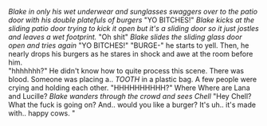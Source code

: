 *Blake in only his wet underwear and sunglasses swaggers over to the patio door with his double platefuls of burgers*
"YO BITCHES!"
*Blake kicks at the sliding patio door trying to kick it open but it's a sliding door so it just jostles and leaves a wet footprint.*
"Oh shit"
*Blake slides the sliding glass door open and tries again*
"YO BITCHES!"
"BURGE-" he starts to yell. Then, he nearly drops his burgers as he stares in shock and awe at the room before him.  
"hhhhhhh?"
He didn't know how to quite process this scene. 
There was blood. Someone was placing a.. *TOOTH* in a plastic bag. A few people were crying and holding each other. 
"HHHHHHHHHH?"
Where
Where are Lana and Lucille? 
*Blake wanders through the crowd and sees Chell* 
"Hey Chell? What the fuck is going on? And.. would you like a burger? It's uh.. it's made with.. happy cows. "